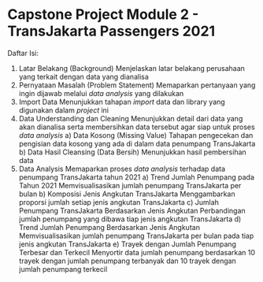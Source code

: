 # Capstone Project Module 2 - TransJakarta Passengers 2021
Daftar Isi:
1. Latar Belakang (Background)
   Menjelaskan latar belakang perusahaan yang terkait dengan data yang dianalisa
2. Pernyataan Masalah (Problem Statement)
   Memaparkan pertanyaan yang ingin dijawab melalui _data analysis_ yang dilakukan
3. Import Data
   Menunjukkan tahapan _import_ data dan library yang digunakan dalam _project_ ini
4. Data Understanding dan Cleaning
   Menunjukkan detail dari data yang akan dianalisa serta membersihkan data tersebut agar siap untuk proses _data analysis_
     a) Data Kosong (Missing Value)
        Tahapan pengecekan dan pengisian data kosong yang ada di dalam data penumpang TransJakarta
     b) Data Hasil Cleansing (Data Bersih)
        Menunjukkan hasil pembersihan data
5. Data Analysis
   Memaparkan proses _data analysis_ terhadap data penumpang TransJakarta tahun 2021
     a) Trend Jumlah Penumpang pada Tahun 2021
        Memvisualisasikan jumlah penumpang TransJakarta per bulan
     b) Komposisi Jenis Angkutan TransJakarta
        Menggambarkan proporsi jumlah setiap jenis angkutan TransJakarta
     c) Jumlah Penumpang TransJakarta Berdasarkan Jenis Angkutan
        Perbandingan jumlah penumpang yang dibawa tiap jenis angkutan TransJakarta
     d) Trend Jumlah Penumpang Berdasarkan Jenis Angkutan
        Memvisualisasikan jumlah penumpang TransJakarta per bulan pada tiap jenis angkutan TransJakarta
     e) Trayek dengan Jumlah Penumpang Terbesar dan Terkecil
        Menyortir data jumlah penumpang berdasarkan 10 trayek dengan jumlah penumpang terbanyak dan 10 trayek dengan jumlah penumpang terkecil
   
